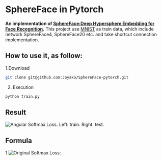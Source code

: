 # SphereFace in Pytorch

**An implementation of [SphereFace:Deep Hypersphere Embedding for Face Recognition](https://arxiv.org/abs/1704.08063).**
This project use [MNIST](https://github.com/Joyako/SphereFace-pytorch/tree/master/data/MNIST) as train data, which include 
network SphereFace4, SphereFace20 etc. and take shortcut connection implementation.

## How to use it, as follow:
1.Download
```bash
git clone git@github.com:Joyako/SphereFace-pytorch.git
```
    
2. Execution
```bash
python train.py
```

## Result
![Angular Softmax Loss. Left: train. Right: test.]()


## Formula
1.![Original Softmax Loss:](https://github.com/Joyako/SphereFace-pytorch/blob/master/data/formalu/Screen%20Shot%202019-03-31%20at%2011.29.07%20AM.png)


    